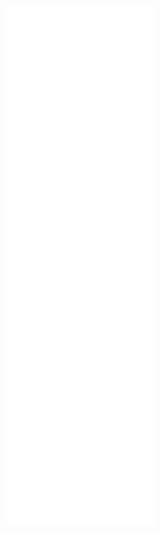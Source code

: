 <p align="center">
  <a href="https://github.com/lowlighter/metrics">
    <img src="./metrics/heavy.svg">
  </a>
</p>